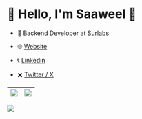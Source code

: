 # 👋 Hello, I'm Saaweel 👋

- 💼 Backend Developer at [Surlabs](https://www.surlabs.com/)

- 🌐 [Website](https://saaweel.com)

- 📞 [Linkedin](https://www.linkedin.com/in/sa%C3%BAl-d%C3%ADaz-517672261)

- ✖️ [Twitter / X](https://twitter.com/saaweel)

| ![](http://github-profile-summary-cards.vercel.app/api/cards/profile-details?username=saaweel&theme=discord_old_blurple&hide_border=true) | ![](http://github-profile-summary-cards.vercel.app/api/cards/most-commit-language?username=saaweel&theme=discord_old_blurple) |
| --------------------- | --------------------- |

![](https://komarev.com/ghpvc/?username=saaweel&color=000000)
